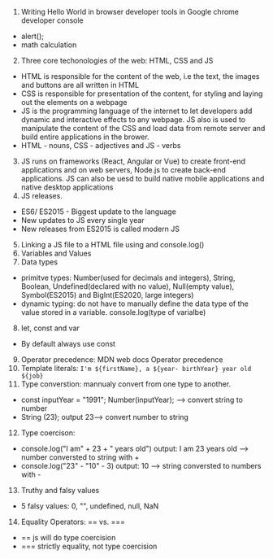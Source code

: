 1. Writing Hello World in browser developer tools in Google chrome developer
   console

- alert();
- math calculation

2. Three core techonologies of the web: HTML, CSS and JS

- HTML is responsible for the content of the web, i.e the text, the images and
  buttons are all written in HTML
- CSS is responsible for presentation of the content, for styling and laying out
  the elements on a webpage
- JS is the programming language of the internet to let developers add dynamic
  and interactive effects to any webpage. JS also is used to manipulate the
  content of the CSS and load data from remote server and build entire
  applications in the brower.
- HTML - nouns, CSS - adjectives and JS - verbs

3. JS runs on frameworks (React, Angular or Vue) to create front-end
   applications and on web servers, Node.js to create back-end applications. JS
   can also be uesd to build native mobile applications and native desktop
   applications
4. JS releases.

- ES6/ ES2015 - Biggest update to the language
- New updates to JS every single year
- New releases from ES2015 is called modern JS

5. Linking a JS file to a HTML file using <script>src="script.js"</script> and
   console.log()
6. Variables and Values
7. Data types

- primitve types: Number(used for decimals and integers), String, Boolean,
  Undefined(declared with no value), Null(empty value), Symbol(ES2015) and
  BigInt(ES2020, large integers)
- dynamic typing: do not have to manually define the data type of the value
  stored in a variable. console.log(type of varialbe)

8. let, const and var

- By default always use const

9. Operator precedence: MDN web docs Operator precedence
10. Template literals: `I'm ${firstName}, a ${year- birthYear} year old ${job}`
11. Type converstion: mannualy convert from one type to another.

- const inputYear = "1991"; Number(inputYear); --> convert string to number
- String (23); output 23--> convert number to string

12. Type coercison:

- console.log("I am" + 23 + " years old") output: I am 23 years old --> number
  conversted to string with +
- console.log("23" - "10" - 3) output: 10 --> string conversted to numbers
  with -

13. Truthy and falsy values

- 5 falsy values: 0, "", undefined, null, NaN

14. Equality Operators: == vs. ===

- == js will do type coercision
- === strictly equality, not type coercision
